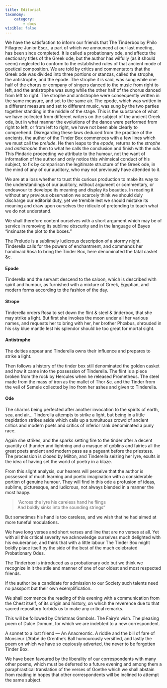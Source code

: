 ```yaml
---
title: Editorial
taxonomy:
    category:
        - docs
visible: false
---
```


We have the satisfaction to inform our friends that The Tinderbox by Philo Fillagree Junior Esqr., a part of which we announced at our last meeting, has been since completed. It is called a probationary ode, and affects the sectionary titles of the Greek ode, but the author has wilfully (as it should seem) neglected to conform to the established rules of that ancient mode of poetical composition. We are told by critics and commentators that the Greek ode was divided into three portions or stanzas, called the strophe, the antistrophe, and the epode. The strophe it is said, was sung while one half of the chorus or company of singers danced to the music from right to left, and the antistrophe was sung while the other half of the chorus danced from left to right. The strophe and antistrophe were consequently written in the same measure, and set to the same air. The epode, which was written in a different measure and set to different music, was sung by the two parties together standing in the middle of the stage. This is the substance of what we have collected from different writers on the subject of the ancient Greek ode, but in what manner the evolutions of the dance were performed from right to left, or from left to right, we have not been able clearly to comprehend. Disregarding these laws deduced from the practice of the ancients, the author of the Tinder Box commences with a few lines which we must call the *prelude*. He then leaps to the *epode*, returns to the *strophe* and *antistrophe* then to what he calls the conclusion and finish with the *ode*. This Pindaric proceeding we attribute to the humour, not the want of information of the author and only notice this whimsical conduct of his subject, to fix by comparison the legitimate structure of the Greek ode, in the mind of any of our auditory, who may not previously have attended to it.

We are at a loss whether to trust this curious production to make its way to the understandings of our auditory, without argument or commentary, or endeavour to develope its meaning and display its beauties. In reading it without any previous observation we scarcely think we should duly discharge our editorial duty, yet we tremble lest we should mistake its meaning and draw upon ourselves the ridicule of pretending to teach what we do not understand.

We shall therefore content ourselves with a short argument which may be of service in removing its sublime obscurity and in the language of Bayes “insinuate the plot to the boxes.”

The Prelude is a sublimely ludicrous description of a stormy night. Tinderella calls for the powers of enchantment, and commands her handmaid Rosa to bring the Tinder Box, here denominated the fatal casket &c.

#### Epode

Tinderella and the servant descend to the saloon, which is described with spirit and humour, as furnished with a mixture of Greek, Egyptian, and modern forms according to the fashion of the day.

#### Strope

Tinderella orders Rosa to set down the flint & steel & tinderbox, that she may strike a light. But first she invokes the moon under all her various names, and requests her to bring with her, her brother Phœbus, shrouded in his sky blue mantle lest his splendor should be too great for mortal sight.

#### Antistrophe

The deities appear and Tinderella owns their influence and prepares to strike a light.

Then follows a history of the tinder box still denominated the golden casket and how it came into the possession of Tinderella. The flint is a piece broken from the rock by Hercules when he released Prometheus. The steel made from the mass of iron as the mallet of Thor &c. and the Tinder from the veil of Semele collected by Ino from her ashes and given to Tinderella.

#### Ode

The charms being perfected after another invocation to the spirits of earth, sea, and air... Tinderella attempts to strike a light, but being in a little trepidation strikes aside which calls up a tumultuous crowd of ancient critics and modern poets and critics of inferior rank denominated a puny race.

Again she strikes, and the sparks setting fire to the tinder after a decent quantity of thunder and lightning and a masque of goblins and fairies all the great poets ancient and modern pass as a pageant before the priestess. The procession is closed by Milton, and Tinderella seizing her lyre, exults in the idea of having set the world of poetry in a blaze.

From this slight analysis, our hearers will perceive that the author is possessed of much learning and poetic imagination with a considerable portion of genuine humour. They will find in this ode a profusion of ideas, sublime, picturesque, and ludicrous, not always blended in a manner the most happy.

> “Across the lyre his careless hand he flings  
And boldly sinks into the sounding strings”

But sometimes his hand is too careless, and we wish that he had aimed at more tuneful modulations.

We have long verses and short verses and line that are no verses at all. Yet with all this critical severity we acknowledge ourselves much delighted with his exuberance, and think that with a little labour The Tinder Box might boldly place itself by the side of the best of the much celebrated Probationary Odes.

The Tinderbox is introduced as a probationary ode but we think we recognize in it the stile and manner of one of our oldest and most respected friends.

If the author be a candidate for admission to our Society such talents need no passport but their own exemplification.

We shall commence the reading of this evening with a communication from the Chest itself, of its origin and history, on which the reverence due to that sacred repository forbids us to make any critical remarks.

This will be followed by Christmas Gambols. The Fairy’s wish. The pleasing poem of Dulce Domum, for which we are indebted to a new correspondent.

A sonnet to a lost friend — An Anacreontic. A riddle and the bill of fare of Monsieur L’Abbé de Grenthe’s Ball humourously versified, and lastly the poem on which we have so copiously adverted, the never to be forgotten Tinder Box.

We have been favoured by the liberality of our correspondents with many other poems, which must be deferred to a future evening and among them a paraphrastical translation of the verses of Goethe which we shall abstain from reading in hopes that other correspondents will be inclined to attempt the same subject.